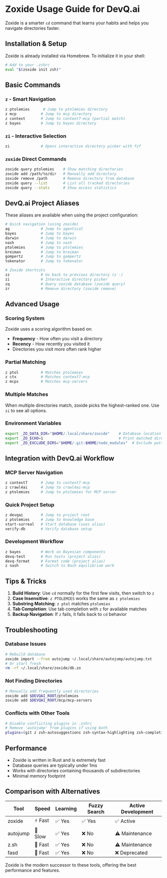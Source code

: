 # Zoxide Usage Guide for DevQ.ai

Zoxide is a smarter `cd` command that learns your habits and helps you navigate directories faster.

## Installation & Setup

Zoxide is already installed via Homebrew. To initialize it in your shell:

```bash
# Add to your .zshrc
eval "$(zoxide init zsh)"
```

## Basic Commands

### `z` - Smart Navigation
```bash
z ptolemies      # Jump to ptolemies directory
z mcp           # Jump to mcp directory  
z context       # Jump to context7-mcp (partial match)
z bayes         # Jump to bayes directory
```

### `zi` - Interactive Selection
```bash
zi              # Opens interactive directory picker with fzf
```

### `zoxide` Direct Commands
```bash
zoxide query ptolemies    # Show matching directories
zoxide add /path/to/dir   # Manually add directory
zoxide remove /path       # Remove directory from database
zoxide query --list       # List all tracked directories
zoxide query --stats      # Show access statistics
```

## DevQ.ai Project Aliases

These aliases are available when using the project configuration:

```bash
# Quick navigation (using zoxide)
ag              # Jump to agentical
bayes           # Jump to bayes
darwin          # Jump to darwin
nash            # Jump to nash
ptolemies       # Jump to ptolemies
breiman         # Jump to breiman
gompertz        # Jump to gompertz
tokenator       # Jump to tokenator

# Zoxide shortcuts
zz              # Go back to previous directory (z -)
zi              # Interactive directory picker
zq              # Query zoxide database (zoxide query)
zr              # Remove directory (zoxide remove)
```

## Advanced Usage

### Scoring System
Zoxide uses a scoring algorithm based on:
- **Frequency** - How often you visit a directory
- **Recency** - How recently you visited it
- Directories you visit more often rank higher

### Partial Matching
```bash
z ptol          # Matches ptolemies
z ctx           # Matches context7-mcp
z mcps          # Matches mcp-servers
```

### Multiple Matches
When multiple directories match, zoxide picks the highest-ranked one. Use `zi` to see all options.

### Environment Variables
```bash
export _ZO_DATA_DIR="$HOME/.local/share/zoxide"    # Database location
export _ZO_ECHO=1                                  # Print matched directory
export _ZO_EXCLUDE_DIRS="$HOME/.git:$HOME/node_modules"  # Exclude patterns
```

## Integration with DevQ.ai Workflow

### MCP Server Navigation
```bash
z context7      # Jump to context7-mcp
z crawl4ai      # Jump to crawl4ai-mcp
z ptolemies     # Jump to ptolemies for MCP server
```

### Quick Project Setup
```bash
z devqai        # Jump to project root
z ptolemies     # Jump to knowledge base
start-surreal   # Start database (uses alias)
verify-db       # Verify database setup
```

### Development Workflow
```bash
z bayes         # Work on Bayesian components
devq-test       # Run tests (project alias)
devq-format     # Format code (project alias)
z nash          # Switch to Nash equilibrium work
```

## Tips & Tricks

1. **Build History**: Use `cd` normally for the first few visits, then switch to `z`
2. **Case Insensitive**: `z PTOLEMIES` works the same as `z ptolemies`
3. **Substring Matching**: `z ptol` matches `ptolemies`
4. **Tab Completion**: Use tab completion with `z` for available matches
5. **Backup Navigation**: If `z` fails, it falls back to `cd` behavior

## Troubleshooting

### Database Issues
```bash
# Rebuild database
zoxide import --from autojump ~/.local/share/autojump/autojump.txt
# Or start fresh
rm -rf ~/.local/share/zoxide/db.zo
```

### Not Finding Directories
```bash
# Manually add frequently used directories
zoxide add $DEVQAI_ROOT/ptolemies
zoxide add $DEVQAI_ROOT/mcp/mcp-servers
```

### Conflicts with Other Tools
```bash
# Disable conflicting plugins in .zshrc
# Remove 'autojump' from plugins if using both
plugins=(git z zsh-autosuggestions zsh-syntax-highlighting zsh-completions)
```

## Performance

- Zoxide is written in Rust and is extremely fast
- Database queries are typically under 1ms
- Works with directories containing thousands of subdirectories
- Minimal memory footprint

## Comparison with Alternatives

| Tool | Speed | Learning | Fuzzy Search | Active Development |
|------|-------|----------|--------------|-------------------|
| zoxide | ⚡ Fast | ✅ Yes | ✅ Yes | ✅ Active |
| autojump | 🐌 Slow | ✅ Yes | ❌ No | ⚠️ Maintenance |
| z.sh | 🚀 Fast | ✅ Yes | ❌ No | ⚠️ Maintenance |
| fasd | 🚀 Fast | ✅ Yes | ❌ No | ❌ Deprecated |

Zoxide is the modern successor to these tools, offering the best performance and features.